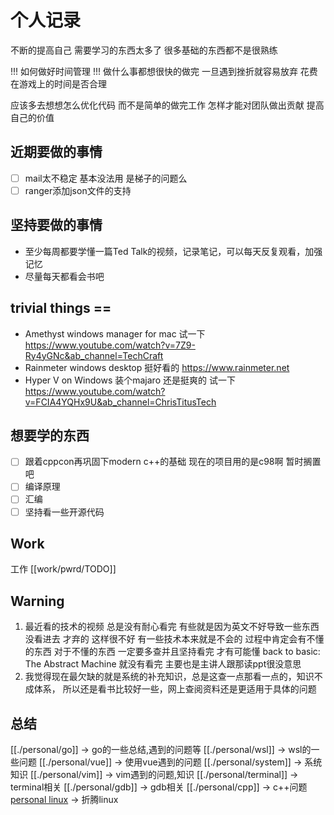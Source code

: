 # 个人记录
不断的提高自己
需要学习的东西太多了 
很多基础的东西都不是很熟练

!!! 如何做好时间管理 !!!
做什么事都想很快的做完 一旦遇到挫折就容易放弃
花费在游戏上的时间是否合理

应该多去想想怎么优化代码 而不是简单的做完工作
怎样才能对团队做出贡献 提高自己的价值

## 近期要做的事情
- [ ] mail太不稳定 基本没法用 是梯子的问题么
- [ ] ranger添加json文件的支持

## 坚持要做的事情
- 至少每周都要学懂一篇Ted Talk的视频，记录笔记，可以每天反复观看，加强记忆
- 尽量每天都看会书吧

## trivial things ==
- Amethyst  windows manager for mac 试一下 https://www.youtube.com/watch?v=7Z9-Ry4yGNc&ab_channel=TechCraft
- Rainmeter windows desktop 挺好看的 https://www.rainmeter.net
- Hyper V on Windows 装个majaro 还是挺爽的 试一下 https://www.youtube.com/watch?v=FCIA4YQHx9U&ab_channel=ChrisTitusTech
 
## 想要学的东西
* [ ] 跟着cppcon再巩固下modern c++的基础 现在的项目用的是c98啊 暂时搁置吧
* [ ] 编译原理
* [ ] 汇编
* [ ] 坚持看一些开源代码

## Work
工作 [[work/pwrd/TODO]]

## Warning
1. 最近看的技术的视频 总是没有耐心看完 有些就是因为英文不好导致一些东西没看进去 才弃的 这样很不好
有一些技术本来就是不会的 过程中肯定会有不懂的东西 对于不懂的东西 一定要多查并且坚持看完 才有可能懂
back to basic: The Abstract Machine 就没有看完 主要也是主讲人跟那读ppt很没意思
2. 我觉得现在最欠缺的就是系统的补充知识，总是这查一点那看一点的，知识不成体系，
所以还是看书比较好一些，网上查阅资料还是更适用于具体的问题

## 总结
[[./personal/go]] -> go的一些总结,遇到的问题等
[[./personal/wsl]] -> wsl的一些问题
[[./personal/vue]] -> 使用vue遇到的问题
[[./personal/system]] -> 系统知识
[[./personal/vim]] -> vim遇到的问题,知识
[[./personal/terminal]] -> terminal相关
[[./personal/gdb]] -> gdb相关
[[./personal/cpp]] -> c++问题
[personal linux](./personal/linux) -> 折腾linux

